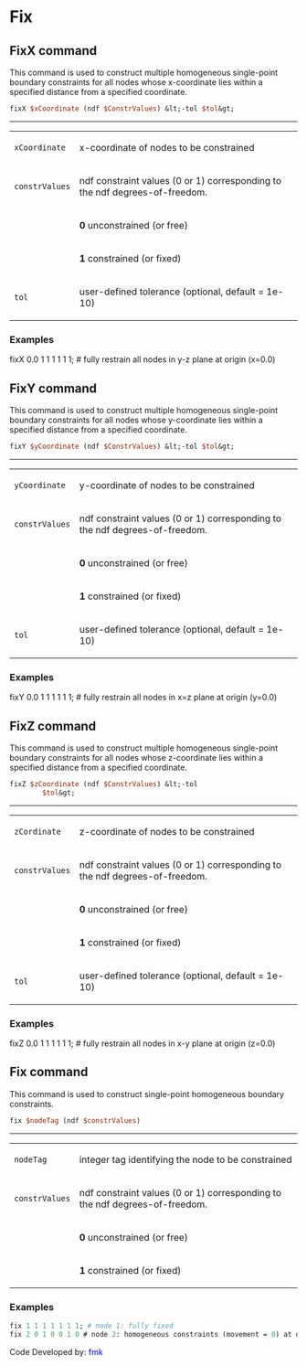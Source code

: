 # Fix

## FixX command

<p>This command is used to construct multiple homogeneous single-point
boundary constraints for all nodes whose x-coordinate lies within a
specified distance from a specified coordinate.</p>

```tcl
fixX $xCoordinate (ndf $ConstrValues) &lt;-tol $tol&gt;
```

<hr />
<table>
<tbody>
<tr class="odd">
<td><p><code class="parameter-table-variable">xCoordinate</code></p></td>
<td><p>x-coordinate of nodes to be constrained</p></td>
</tr>
<tr class="even">
<td><p><code class="parameter-table-variable">constrValues</code></p></td>
<td><p>ndf constraint values (0 or 1) corresponding to the ndf
degrees-of-freedom.</p></td>
</tr>
<tr class="odd">
<td></td>
<td><p><strong>0</strong> unconstrained (or free)</p></td>
</tr>
<tr class="even">
<td></td>
<td><p><strong>1</strong> constrained (or fixed)</p></td>
</tr>
<tr class="odd">
<td><p><code class="parameter-table-variable">tol</code></p></td>
<td><p>user-defined tolerance (optional, default = 1e-10)</p></td>
</tr>
</tbody>
</table>

### Examples

  fixX 0.0 1 1 1 1 1 1; # fully restrain all nodes in y-z plane at origin (x=0.0)

## FixY command

<p>This command is used to construct multiple homogeneous single-point
boundary constraints for all nodes whose y-coordinate lies within a
specified distance from a specified coordinate.</p>

```tcl
fixY $yCoordinate (ndf $ConstrValues) &lt;-tol $tol&gt;
```
<hr />
<table>
<tbody>
<tr class="odd">
<td><p><code class="parameter-table-variable">yCoordinate</code></p></td>
<td><p>y-coordinate of nodes to be constrained</p></td>
</tr>
<tr class="even">
<td><p><code class="parameter-table-variable">constrValues</code></p></td>
<td><p>ndf constraint values (0 or 1) corresponding to the ndf
degrees-of-freedom.</p></td>
</tr>
<tr class="odd">
<td></td>
<td><p><strong>0</strong> unconstrained (or free)</p></td>
</tr>
<tr class="even">
<td></td>
<td><p><strong>1</strong> constrained (or fixed)</p></td>
</tr>
<tr class="odd">
<td><p><code class="parameter-table-variable">tol</code></p></td>
<td><p>user-defined tolerance (optional, default = 1e-10)</p></td>
</tr>
</tbody>
</table>

### Examples

<p>fixY 0.0 1 1 1 1 1 1; # fully restrain all nodes in x=z plane at origin (y=0.0)</p>


## FixZ command

<p>This command is used to construct multiple homogeneous single-point
boundary constraints for all nodes whose z-coordinate lies within a
specified distance from a specified coordinate.</p>

```tcl
fixZ $zCoordinate (ndf $ConstrValues) &lt;-tol
        $tol&gt;
```
<hr />
<table>
<tbody>
<tr class="odd">
<td><p><code class="parameter-table-variable">zCordinate</code></p></td>
<td><p>z-coordinate of nodes to be constrained</p></td>
</tr>
<tr class="even">
<td><p><code class="parameter-table-variable">constrValues</code></p></td>
<td><p>ndf constraint values (0 or 1) corresponding to the ndf
degrees-of-freedom.</p></td>
</tr>
<tr class="odd">
<td></td>
<td><p><strong>0</strong> unconstrained (or free)</p></td>
</tr>
<tr class="even">
<td></td>
<td><p><strong>1</strong> constrained (or fixed)</p></td>
</tr>
<tr class="odd">
<td><p><code class="parameter-table-variable">tol</code></p></td>
<td><p>user-defined tolerance (optional, default = 1e-10)</p></td>
</tr>
</tbody>
</table>

### Examples

<p>fixZ 0.0 1 1 1 1 1 1; # fully restrain all nodes in x-y plane at
origin (z=0.0)</p>

## Fix command

<p>This command is used to construct single-point homogeneous boundary
constraints.</p>

```tcl
fix $nodeTag (ndf $constrValues)
```
<hr />
<table>
<tbody>
<tr class="odd">
<td><p><code class="parameter-table-variable">nodeTag</code></p></td>
<td><p>integer tag identifying the node to be constrained</p></td>
</tr>
<tr class="even">
<td><p><code class="parameter-table-variable">constrValues</code></p></td>
<td><p>ndf constraint values (0 or 1) corresponding to the ndf
degrees-of-freedom.</p></td>
</tr>
<tr class="odd">
<td></td>
<td><p><strong>0</strong> unconstrained (or free)</p></td>
</tr>
<tr class="even">
<td></td>
<td><p><strong>1</strong> constrained (or fixed)</p></td>
</tr>
</tbody>
</table>

### Examples
```tcl
fix 1 1 1 1 1 1 1; # node 1: fully fixed
fix 2 0 1 0 0 1 0 # node 2: homogeneous constraints (movement = 0) at dof 2 and 5 only.
```
<p>Code Developed by: <span style="color:blue"> fmk
</span></p>
